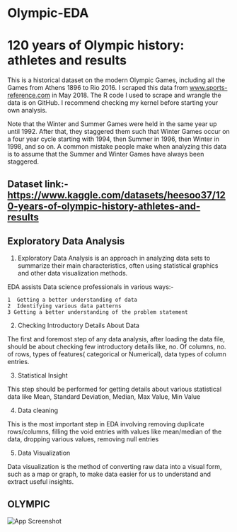 # Olympic-EDA

# 120 years of Olympic history: athletes and results

This is a historical dataset on the modern Olympic Games, including all the Games from Athens 1896 to Rio 2016. I scraped this data from www.sports-reference.com in May 2018. The R code I used to scrape and wrangle the data is on GitHub. I recommend checking my kernel before starting your own analysis.

Note that the Winter and Summer Games were held in the same year up until 1992. After that, they staggered them such that Winter Games occur on a four year cycle starting with 1994, then Summer in 1996, then Winter in 1998, and so on. A common mistake people make when analyzing this data is to assume that the Summer and Winter Games have always been staggered.

## Dataset link:-https://www.kaggle.com/datasets/heesoo37/120-years-of-olympic-history-athletes-and-results

## Exploratory Data Analysis

1. Exploratory Data Analysis is an approach in analyzing data sets to summarize their main characteristics, often using statistical graphics and other data visualization methods.

EDA assists Data science professionals in various ways:-

    1  Getting a better understanding of data
    2  Identifying various data patterns
    3 Getting a better understanding of the problem statement

2. Checking Introductory Details About Data

The first and foremost step of any data analysis, after loading the data file, should be about checking few introductory details like, no. Of columns, no. of rows, types of features( categorical or Numerical), data types of column entries.

3. Statistical Insight

This step should be performed for getting details about various statistical data like Mean, Standard Deviation, Median, Max Value, Min Value

4. Data cleaning

This is the most important step in EDA involving removing duplicate rows/columns, filling the void entries with values like mean/median of the data, dropping various values, removing null entries

5. Data Visualization

Data visualization is the method of converting raw data into a visual form, such as a map or graph, to make data easier for us to understand and extract useful insights.

## OLYMPIC

![App Screenshot](https://images.procon.org/wp-content/uploads/olympic-rings-1-1024x680.jpeg)
